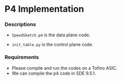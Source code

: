 # P4 Implementation



### Descriptions

- `SpeedSketch.p4` is the data plane code. 

- `init_table.py` is the control plane code.

  

### Requirements

- Please compile and run the codes on a Tofino ASIC.
- We can compile the p4 code in SDE 9.5.1.